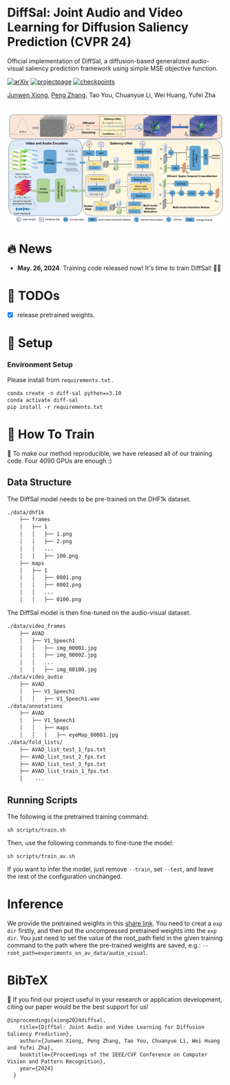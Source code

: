 # DiffSal: Joint Audio and Video Learning for Diffusion Saliency Prediction (CVPR 24)
Official implementation of DiffSal, a diffusion-based generalized audio-visual saliency prediction framework using simple MSE objective function.

[![arXiv](https://img.shields.io/badge/ArXiv-2403.01226-orange)](https://arxiv.org/abs/2403.01226) [![projectpage](https://img.shields.io/badge/Project-Page-green)](https://junwenxiong.github.io/DiffSal/index.html) [![checkpoints](https://img.shields.io/badge/Model-Checkpoints-blue)](https://drive.google.com/drive/folders/1NiW4yyg6EGOQpNcGJAQsNgK9-PfdxFSJ?usp=sharing)



[Junwen Xiong](https://junwenxiong.github.io/), [Peng Zhang](https://teacher.nwpu.edu.cn/2011010119.html), Tao You, Chuanyue Li, Wei Huang, Yufei Zha

<br>
<img width="800" src="__asserts__/diffsal_2.png"/>
<br>


# 🔥 News
- **May. 26, 2024**. Training code released now! It's time to train DiffSal! 🚀🚀

# 📌 TODOs
- [x] release pretrained weights.

# 🔧 Setup

### Environment Setup
Please install from ```requirements.txt``` .


```shell
conda create -n diff-sal python==3.10
conda activate diff-sal
pip install -r requirements.txt
```


# 🚅 How To Train 

🎉 To make our method reproducible, we have released all of our training code. Four 4090 GPUs are enough :)

## Data Structure

The DiffSal model needs to be pre-trained on the DHF1k dataset.

```bash
./data/dhf1k
    ├── frames
    │   ├── 1
    │   │   ├── 1.png
    │   │   ├── 2.png
    │   │   ...
    │   │   ├── 100.png
    ├── maps
    │   ├── 1
    │   │   ├── 0001.png 
    │   │   ├── 0002.png
    │   │   ...
    │   │   ├── 0100.png
```
The DiffSal model is then fine-tuned on the audio-visual dataset.
```bash
./data/video_frames
    ├── AVAD
    │   ├── V1_Speech1
    │   │   ├── img_00001.jpg
    │   │   ├── img_00002.jpg
    │   │   ...
    │   │   ├── img_00100.jpg
./data/video_audio
    ├── AVAD
    │   ├── V1_Speech1
    │   │   ├── V1_Speech1.wav
./data/annotations
    ├── AVAD
    │   ├── V1_Speech1
    │   │   ├── maps
    │   │   │   ├── eyeMap_00001.jpg
./data/fold_lists/
    ├── AVAD_list_test_1_fps.txt
    ├── AVAD_list_test_2_fps.txt
    ├── AVAD_list_test_3_fps.txt
    ├── AVAD_list_train_1_fps.txt
    │    ...
```

## Running Scripts

The following is the pretrained training command:
```
sh scripts/train.sh
```
Then, use the following commands to fine-tune the model:
```
sh scripts/train_av.sh
```
If you want to infer the model, just remove ``--train``, set ``--test``, and leave the rest of the configuration unchanged.

# Inference 

We provide the pretrained weights in this  [share link](https://drive.google.com/drive/folders/1NiW4yyg6EGOQpNcGJAQsNgK9-PfdxFSJ?usp=sharing). You need to creat a ```exp dir``` firstly, and then put the uncompressed pretrained weights into the ```exp dir```. You just need to set the value of the root_path field in the given training command to the path where the pre-trained weights are saved, e.g.: ```--root_path=experiments_on_av_data/audio_visual```.


# BibTeX

🌟 If you find our project useful in your research or application development, citing our paper would be the best support for us! 

```
@inproceedings{xiong2024diffsal,
    title={DiffSal: Joint Audio and Video Learning for Diffusion Saliency Prediction},
    author={Junwen Xiong, Peng Zhang, Tao You, Chuanyue Li, Wei Huang and Yufei Zha},
    booktitle={Proceedings of the IEEE/CVF Conference on Computer Vision and Pattern Recognition},
    year={2024}
  }
```